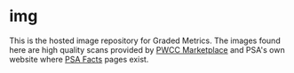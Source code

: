 # img

This is the hosted image repository for Graded Metrics. The images found here are high quality scans provided by [PWCC Marketplace](https://www.pwccmarketplace.com) and PSA's own website where [PSA Facts](https://www.psacard.com/facts) pages exist.